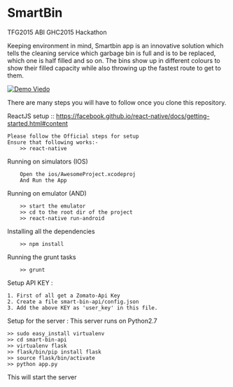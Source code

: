 # SmartBin
TFG2015 ABI GHC2015 Hackathon

Keeping environment in mind, Smartbin app is an innovative solution which tells the cleaning service which garbage bin is full and is to be replaced, which one is half filled and so on.
The bins show up in different colours to show their filled capacity while also throwing up the fastest route to get to them.



[![Demo Viedo](http://img.youtube.com/vi/LwzVSQUW-rg/0.jpg)](http://www.youtube.com/watch?v=LwzVSQUW-rg)


There are many steps you will have to follow once you clone this repository.

ReactJS setup :: https://facebook.github.io/react-native/docs/getting-started.html#content 

    Please follow the Official steps for setup 
    Ensure that following works:-
        >> react-native 

Running on simulators (IOS)

        Open the ios/AwesomeProject.xcodeproj
        And Run the App

Running on emulator (AND)

        >> start the emulator
        >> cd to the root dir of the project
        >> react-native run-android

Installing all the dependencies

        >> npm install
        
Running the grunt tasks
        
        >> grunt


Setup API KEY :

    1. First of all get a Zomato-Api Key
    2. Create a file smart-bin-api/config.json
    3. Add the above KEY as 'user_key' in this file.

Setup for the server :
This server runs on Python2.7  

    >> sudo easy_install virtualenv
    >> cd smart-bin-api
    >> virtualenv flask
    >> flask/bin/pip install flask
    >> source flask/bin/activate
    >> python app.py 

  This will start the server

